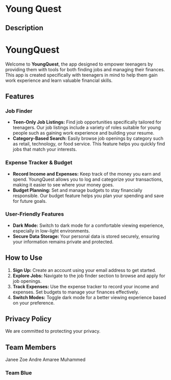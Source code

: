 # Young Quest

## Description

# YoungQuest

Welcome to **YoungQuest**, the app designed to empower teenagers by providing them with tools for both finding jobs and managing their finances. This app is created specifically with teenagers in mind to help them gain work experience and learn valuable financial skills.

## Features

### Job Finder
- **Teen-Only Job Listings:** Find job opportunities specifically tailored for teenagers. Our job listings include a variety of roles suitable for young people such as gaining work experience and building your resume.
- **Category-Based Search:** Easily browse job openings by category such as retail, technology, or food service. This feature helps you quickly find jobs that match your interests.

### Expense Tracker & Budget
- **Record Income and Expenses:** Keep track of the money you earn and spend. YoungQuest allows you to log and categorize your transactions, making it easier to see where your money goes.
- **Budget Planning:** Set and manage budgets to stay financially responsible. Our budget feature helps you plan your spending and save for future goals.

### User-Friendly Features
- **Dark Mode:** Switch to dark mode for a comfortable viewing experience, especially in low-light environments.
- **Secure Data Storage:** Your personal data is stored securely, ensuring your information remains private and protected.

## How to Use

1. **Sign Up:** Create an account using your email address to get started.
2. **Explore Jobs:** Navigate to the job finder section to browse and apply for job openings.
3. **Track Expenses:** Use the expense tracker to record your income and expenses. Set budgets to manage your finances effectively.
4. **Switch Modes:** Toggle dark mode for a better viewing experience based on your preference.


## Privacy Policy

We are committed to protecting your privacy. 




## Team Members
Janee 
Zoe
Andre
Amaree
Muhammed

###  Team Blue
